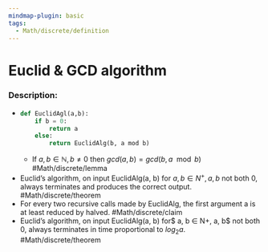 ```yaml
---
mindmap-plugin: basic
tags:
  - Math/discrete/definition
---
```

# Euclid & GCD algorithm
### Description:
- 
  ```python
  def EuclidAgl(a,b):
	  if b = 0:
		  return a
	  else:
		  return EuclidAlg(b, a mod b)
	```
	- If $a,b\in \mathbb N, b\not=0$ then $gcd(a,b)= gcd(b, a\mod b)$ #Math/discrete/lemma
- Euclid’s algorithm, on input EuclidAlg(a, b) for $a, b ∈ N^+, a, b$ not both 0, always terminates and produces the correct output. #Math/discrete/theorem 
- For every two recursive calls made by EuclidAlg, the first argument a is at least reduced by halved. #Math/discrete/claim 
- Euclid’s algorithm, on input EuclidAlg(a, b) for$ a, b ∈ N+, a, b$ not both 0, always terminates in time proportional to $log_2 a$. #Math/discrete/theorem 
